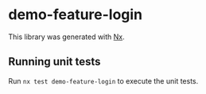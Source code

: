 # demo-feature-login

This library was generated with [Nx](https://nx.dev).

## Running unit tests

Run `nx test demo-feature-login` to execute the unit tests.
